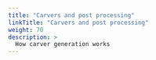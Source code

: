 ```yaml
---
title: "Carvers and post processing"
linkTitle: "Carvers and post processing"
weight: 70
description: >
  How carver generation works
---
```



